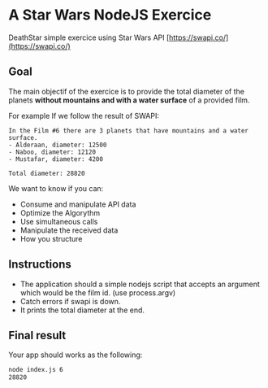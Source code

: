 # A Star Wars NodeJS Exercice
DeathStar simple exercice using Star Wars API [https://swapi.co/](https://swapi.co/)


## Goal

The main objectif of the exercice is to provide the total diameter of the planets **without mountains and with a water surface** of a provided film.

For example If we follow the result of SWAPI:

```
In the Film #6 there are 3 planets that have mountains and a water surface.
- Alderaan, diameter: 12500
- Naboo, diameter: 12120
- Mustafar, diameter: 4200

Total diameter: 28820
```

We want to know if you can:

* Consume and manipulate API data
* Optimize the Algorythm
* Use simultaneous calls
* Manipulate the received data
* How you structure


## Instructions

* The application should a simple nodejs script that accepts an argument which would be the film id. (use process.argv)
* Catch errors if swapi is down.
* It prints the total diameter at the end.

## Final result
Your app should works as the following:
```bash
node index.js 6
28820
```

